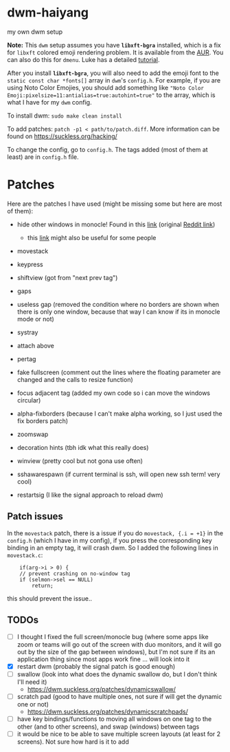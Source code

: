 # dwm-haiyang
my own dwm setup

**Note:** This `dwm` setup assumes you have **`libxft-bgra`** installed, which is a fix for `libxft` colored emoji rendering problem. It is available from the [AUR](https://aur.archlinux.org/packages/libxft-bgra/). You can also do this for `dmenu`. Luke has a detailed [tutorial](https://www.youtube.com/watch?v=0QkByBugq_4).

After you install **`libxft-bgra`**, you will also need to add the emoji font to the `static const char *fonts[]` array in `dwm`'s `config.h`. For example, if you are using Noto Color Emojies, you should add something like `"Noto Color Emoji:pixelsize=11:antialias=true:autohint=true"` to the array, which is what I have for my `dwm` config.

To install dwm: `sudo make clean install`

To add patches: `patch -p1 < path/to/patch.diff`. More information can be found on https://suckless.org/hacking/

To change the config, go to `config.h`.
The tags added (most of them at least) are in `config.h` file.

# Patches
Here are the patches I have used (might be missing some but here are most of them):
- hide other windows in monocle! Found in this [link](https://github.com/bakkeby/patches/blob/master/dwm/dwm-alpha_monocle_layout-6.2.diff) (original [Reddit link](https://www.reddit.com/r/suckless/comments/jiyl4h/hiding_background_windows_in_monocle_and_deck/))
    - this [link](https://github.com/theniceboy/dwm-hide-and-restore-win.diff) might also be useful for some people

- movestack
- keypress
- shiftview (got from "next prev tag")
- gaps
- useless gap (removed the condition where no borders are shown when there is only one window, because that way I can know if its in monocle mode or not)
- systray
- attach above
- pertag
- fake fullscreen  (comment out the lines where the floating parameter are changed and the calls to resize function)
- focus adjacent tag (added my own code so i can move the windows circular)
- alpha-fixborders  (because I can't make alpha working, so I just used the fix borders patch)
- zoomswap
- decoration hints (tbh idk what this really does)
- winview (pretty cool but not gona use often)
- sshawarespawn (if current terminal is ssh, will open new ssh term! very cool)
- restartsig (I like the signal approach to reload dwm)

## Patch issues

In the `movestack` patch, there is a issue if you do `movestack, {.i = +1}` in the `config.h` (which I have in my config), if you press the corresponding key binding in an empty tag, it will crash dwm. So I added the following lines in `movestack.c`:
```
	if(arg->i > 0) {
    // prevent crashing on no-window tag
    if (selmon->sel == NULL)
        return;
``` 
this should prevent the issue..

## TODOs
- [ ] I thought I fixed the full screen/monocle bug (where some apps like zoom or teams will go out of the screen with duo monitors, and it will go out by the size of the gap between windows), but I'm not sure if its an application thing since most apps work fine ... will look into it
- [X] restart dwm (probably the signal patch is good enough)
- [ ] swallow (look into what does the dynamic swallow do, but I don't think I'll need it)
    - https://dwm.suckless.org/patches/dynamicswallow/
- [ ] scratch pad (good to have multiple ones, not sure if will get the dynamic one or not)
    - https://dwm.suckless.org/patches/dynamicscratchpads/
- [ ] have key bindings/functions to moving all windows on one tag to the other (and to other screens),  and swap (windows) between tags
- [ ] it would be nice to be able to save multiple screen layouts (at least for 2 screens). Not sure how hard is it to add
